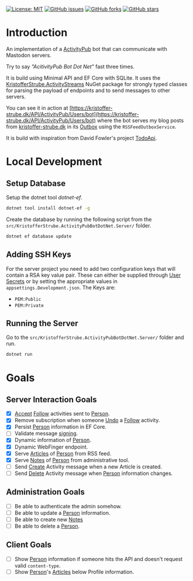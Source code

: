 [![License: MIT](https://img.shields.io/badge/License-MIT-yellow.svg)](/LICENSE)
[![GitHub issues](https://img.shields.io/github/issues/KristofferStrube/ActivityPubBotDotNet)](https://github.com/KristofferStrube/ActivityPubBotDotNet/issues)
[![GitHub forks](https://img.shields.io/github/forks/KristofferStrube/ActivityPubBotDotNet)](https://github.com/KristofferStrube/ActivityPubBotDotNet/network/members)
[![GitHub stars](https://img.shields.io/github/stars/KristofferStrube/ActivityPubBotDotNet)](https://github.com/KristofferStrube/ActivityPubBotDotNet/stargazers)

# Introduction
An implementation of a [ActivityPub](https://www.w3.org/TR/activitypub/) bot that can communicate with Mastodon servers.

Try to say *"AcitivityPub Bot Dot Net"* fast three times.

It is build using Minimal API and EF Core with SQLite. It uses the [KristofferStrube.ActivityStreams](https://www.nuget.org/packages/KristofferStrube.ActivityStreams) NuGet package for strongly typed classes for parsing the payload of endpoints and to send messages to other servers.

You can see it in action at [https://kristoffer-strube.dk/API/ActivityPub/Users/bot](https://kristoffer-strube.dk/API/ActivityPub/Users/bot) where the bot serves my blog posts from [kristoffer-strube.dk](https://kristoffer-strube.dk) in its [Outbox](https://www.w3.org/TR/activitypub/#outbox) using the `RSSFeedOutboxService`.

It is build with inspiration from David Fowler's project [TodoApi](https://github.com/davidfowl/TodoApi).

# Local Development
## Setup Database
Setup the dotnet tool *dotnet-ef*.
```bash
dotnet tool install dotnet-ef -g
```
Create the database by running the following script from the `src/KristofferStrube.ActivityPubBotDotNet.Server/` folder.
```bash
dotnet ef database update
```
## Adding SSH Keys
For the server project you need to add two configuration keys that will contain a RSA key value pair.
These can either be supplied through [User Secrets](https://blog.elmah.io/asp-net-core-not-that-secret-user-secrets-explained/) or by setting the appropriate values in `appsettings.Development.json`. The Keys are:
- `PEM:Public`
- `PEM:Private`
## Running the Server
Go to the `src/KristofferStrube.ActivityPubBotDotNet.Server/` folder and run.
```bash
dotnet run
```

# Goals
## Server Interaction Goals
- [x] [Accept](https://www.w3.org/TR/activitystreams-vocabulary/#dfn-accept) [Follow](https://www.w3.org/TR/activitystreams-vocabulary/#dfn-follow) activities sent to [Person](https://www.w3.org/TR/activitystreams-vocabulary/#dfn-person).
- [x] Remove subscription when someone [Undo](https://www.w3.org/TR/activitystreams-vocabulary/#dfn-undo) a [Follow](https://www.w3.org/TR/activitystreams-vocabulary/#dfn-follow) activity.
- [x] Persist [Person](https://www.w3.org/TR/activitystreams-vocabulary/#dfn-person) information in EF Core.
- [ ] Validate message [signing](https://blog.joinmastodon.org/2018/07/how-to-make-friends-and-verify-requests/).
- [x] Dynamic information of [Person](https://www.w3.org/TR/activitystreams-vocabulary/#dfn-person).
- [x] Dynamic WebFinger endpoint.
- [x] Serve [Articles](https://www.w3.org/TR/activitystreams-vocabulary/#dfn-article) of [Person](https://www.w3.org/TR/activitystreams-vocabulary/#dfn-person) from RSS feed.
- [x] Serve [Notes](https://www.w3.org/TR/activitystreams-vocabulary/#dfn-note) of [Person](https://www.w3.org/TR/activitystreams-vocabulary/#dfn-person) from administrative tool.
- [ ] Send [Create](https://www.w3.org/TR/activitystreams-vocabulary/#dfn-create) Activity message when a new Article is created.
- [ ] Send [Delete](https://www.w3.org/TR/activitystreams-vocabulary/#dfn-delete) Activity message when [Person](https://www.w3.org/TR/activitystreams-vocabulary/#dfn-person) information changes.
## Administration Goals
- [ ] Be able to authenticate the admin somehow.
- [ ] Be able to update a [Person](https://www.w3.org/TR/activitystreams-vocabulary/#dfn-person) information.
- [ ] Be able to create new [Notes](https://www.w3.org/TR/activitystreams-vocabulary/#dfn-note)
- [ ] Be able to delete a [Person](https://www.w3.org/TR/activitystreams-vocabulary/#dfn-person).
## Client Goals
- [ ] Show [Person](https://www.w3.org/TR/activitystreams-vocabulary/#dfn-person) information if someone hits the API and doesn't request valid `content-type`.
- [ ] Show [Person](https://www.w3.org/TR/activitystreams-vocabulary/#dfn-person)'s [Articles](https://www.w3.org/TR/activitystreams-vocabulary/#dfn-article) below Profile information.
